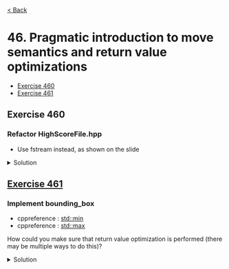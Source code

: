 [< Back](README.md)

# 46. Pragmatic introduction to move semantics and return value optimizations

* [Exercise 460](#exercise-460)
* [Exercise 461](#exercise-461)

## Exercise 460
### Refactor HighScoreFile.hpp

* Use fstream instead, as shown on the slide

<details>
   <summary>Solution</summary>

```cpp
#include <fstream>
#include <sstream>

class HighScoreFile final {
public:
 explicit HighScoreFile(std::string name)
     : filename(std::move(name)),
       file(filename.c_str()) {
   };


 std::string read_all() {
   std::stringstream buffer;
   buffer << file.rdbuf();
   return buffer.str();
 }

 bool is_valid() const { return file.is_open(); }

private:
 std::string filename;
 std::basic_fstream<char> file;
};
```

</details>

## [Exercise 461][1]
### Implement bounding_box

* cppreference : [std::min][2]
* cppreference : [std::max][3]

How could you make sure that return value optimization is performed (there may be
multiple ways to do this)?

<details>
   <summary>Solution</summary>

Adding a constructor and deleting both the copy constructor and the move constructor
let you enforce that RVO is performed, as shown below in the struct Rect. You could
also look at the generated assembly.

```cpp
struct Rect {
  Rect(Point point, Size size)
    : point(point),
      size(size) {}
  Rect(const Rect&) = delete;
  Rect(Rect&&)      = delete;
  size_t width() const { return size.width; }
  size_t height() const { return size.height; }
  int x() const { return point.x; }
  int y() const { return point.y; }
  int right() const { return point.x + int(size.width); }
  int bottom() const { return point.y + int(size.height); }

  Point point;
  Size size;
};

static Rect bounding_box(const Rect & one, const Rect & two) {
  int x = std::min(one.x(), two.x());
  int y = std::min(one.y(), two.y());
  int right = std::max(one.right(), two.right());
  int bottom = std::max(one.bottom(), two.bottom());
  auto width = static_cast<size_t>(right - x);
  auto height = static_cast<size_t>(bottom - y);
  return { { x, y }, { width, height } };
}
```

</details>

[1]: 46_exercises.cpp
[2]: https://en.cppreference.com/w/cpp/algorithm/min
[3]: https://en.cppreference.com/w/cpp/algorithm/max

